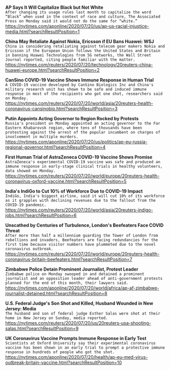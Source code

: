 **AP Says It Will Capitalize Black but Not White**\
`After changing its usage rules last month to capitalize the word “Black” when used in the context of race and culture, The Associated Press on Monday said it would not do the same for “white.”`\
https://nytimes.com/aponline/2020/07/20/us/ap-us-racial-injustice-media.html?searchResultPosition=1

**China May Retaliate Against Nokia, Ericsson if EU Bans Huawei: WSJ**\
`China is considering retaliating against telecom gear makers Nokia and Ericsson if the European Union follows the United States and Britain in banning Huawei Technologies from 5G networks, the Wall Street Journal reported, citing people familiar with the matter.`\
https://nytimes.com/reuters/2020/07/20/technology/20reuters-china-huawei-europe.html?searchResultPosition=2

**CanSino COVID-19 Vaccine Shows Immune Response in Human Trial**\
`A COVID-19 vaccine developed by CanSino Biologics Inc and China's military research unit has shown to be safe and induced immune response in most of the recipients who got one shot, researchers said on Monday.`\
https://nytimes.com/reuters/2020/07/20/world/asia/20reuters-health-coronavirus-cansinobio.html?searchResultPosition=3

**Putin Appoints Acting Governor to Region Rocked by Protests**\
`Russia's president on Monday appointed an acting governor to the Far Eastern Khabarovsk region, where tens of thousands have been protesting against the arrest of the popular incumbent on charges of involvement in multiple murders. `\
https://nytimes.com/aponline/2020/07/20/us/politics/ap-eu-russia-regional-governor.html?searchResultPosition=4

**First Human Trial of AstraZeneca COVID-19 Vaccine Shows Promise**\
`AstraZeneca's experimental COVID-19 vaccine was safe and produced an immune response in early-stage clinical trials in healthy volunteers, data showed on Monday.`\
https://nytimes.com/reuters/2020/07/20/world/europe/20reuters-health-coronavirus-oxford-vaccine.html?searchResultPosition=5

**India's IndiGo to Cut 10% of Workforce Due to COVID-19 Impact**\
`IndiGo, India's biggest airline, said it will cut 10% of its workforce as it grapples with declining revenues due to the fallout from the COVID-19 pandemic.`\
https://nytimes.com/reuters/2020/07/20/world/asia/20reuters-indigo-jobs.html?searchResultPosition=6

**Unscathed by Centuries of Turbulence, London's Beefeaters Face COVID Threat**\
`After more than half a millennium guarding the Tower of London from rebellions and invaders, Beefeaters are facing redundancies for the first time because visitor numbers have plummeted due to the novel coronavirus outbreak.`\
https://nytimes.com/reuters/2020/07/20/world/europe/20reuters-health-coronavirus-britain-beefeaters.html?searchResultPosition=7

**Zimbabwe Police Detain Prominent Journalist, Protest Leader**\
`Zimbabwe police on Monday swooped in and detained a prominent journalist and an opposition leader ahead of anti-government protests planned for the end of this month, their lawyers said.`\
https://nytimes.com/aponline/2020/07/20/world/africa/ap-af-zimbabwe-journalist-detained.html?searchResultPosition=8

**U.S. Federal Judge's Son Shot and Killed, Husband Wounded in New Jersey: Media**\
`The husband and son of federal judge Esther Salas were shot at their home in New Jersey on Sunday, media reported.`\
https://nytimes.com/reuters/2020/07/20/us/20reuters-usa-shooting-salas.html?searchResultPosition=9

**UK Coronavirus Vaccine Prompts Immune Response in Early Test**\
`Scientists at Oxford University say their experimental coronavirus vaccine has been shown in an early trial to prompt a protective immune response in hundreds of people who got the shot.`\
https://nytimes.com/aponline/2020/07/20/health/ap-eu-med-virus-outbreak-britain-vaccine.html?searchResultPosition=10

